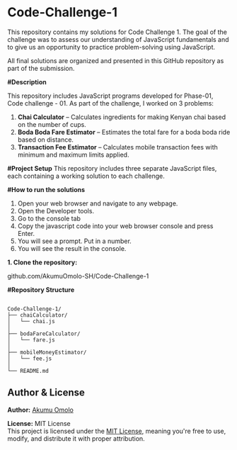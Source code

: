 # Code-Challenge-1

This repository contains my solutions for Code Challenge 1.
The goal of the challenge was to assess our understanding of JavaScript fundamentals and to give us an opportunity to practice problem-solving using JavaScript.

All final solutions are organized and presented in this GitHub repository as part of the submission.

**#Description** 

This repository includes JavaScript programs developed for Phase-01, Code challenge - 01. As part of the challenge, I worked on 3 problems:

1. **Chai Calculator** – Calculates ingredients for making Kenyan chai based on the number of cups.
2. **Boda Boda Fare Estimator** – Estimates the total fare for a boda boda ride based on distance.
3. **Transaction Fee Estimator** – Calculates mobile transaction fees with minimum and maximum limits applied.

**#Project Setup**
This repository includes three separate JavaScript files, each containing a working solution to each challenge. 

**#How to run the solutions**

1. Open your web browser and navigate to any webpage.
2. Open the Developer tools.
3. Go to the console tab
4. Copy the javascript code into your web browser console and press Enter.
5. You will see a prompt. Put in a number.
6. You will see the result in the console.

   
**1. Clone the repository:**

github.com/AkumuOmolo-SH/Code-Challenge-1

**#Repository Structure**

```

Code-Challenge-1/
├── chaiCalculator/
│   └── chai.js             
│
├── bodaFareCalculator/
│   └── fare.js             
│
├── mobileMoneyEstimator/
│   └── fee.js              
│
└── README.md               
```

##  Author &  License

**Author:** [Akumu Omolo](https://github.com/AkumuOmolo-SH)

**License:** MIT License  
This project is licensed under the [MIT License](LICENSE), meaning you're free to use, modify, and distribute it with proper attribution.

